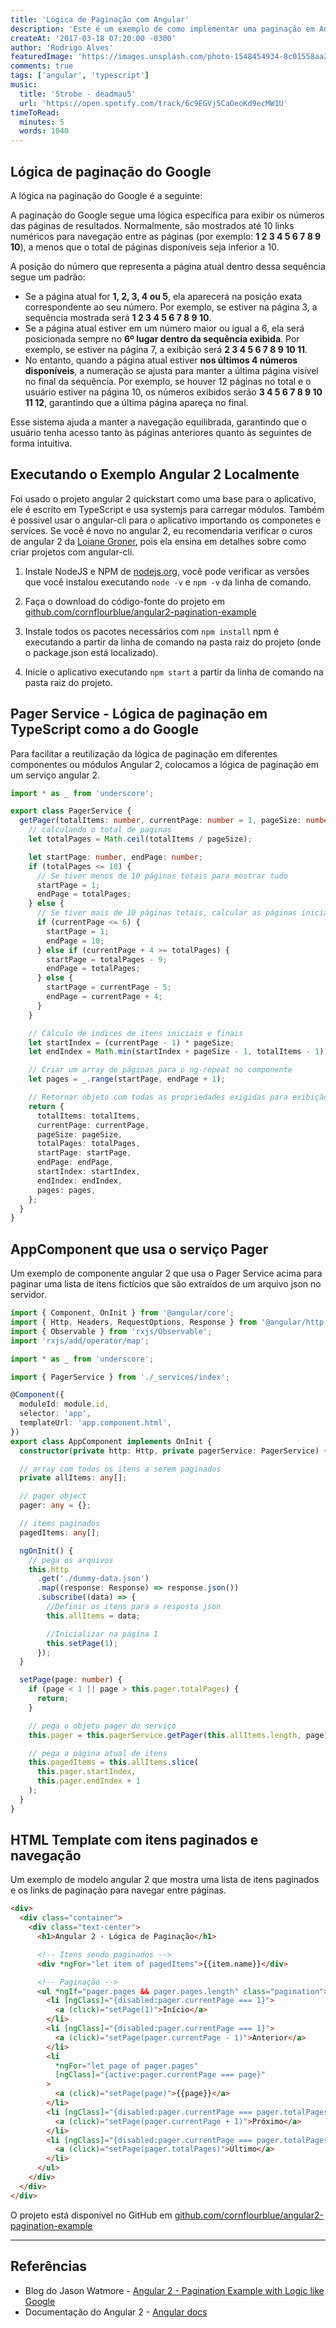```yaml
---
title: 'Lógica de Paginação com Angular'
description: 'Este é um exemplo de como implementar uma paginação em Angular 2 com uma lógica como a do Google.'
createAt: '2017-03-18 07:20:00 -0300'
author: 'Rodrigo Alves'
featuredImage: 'https://images.unsplash.com/photo-1548454934-8c01558aa290'
comments: true
tags: ['angular', 'typescript']
music:
  title: 'Strobe - deadmau5'
  url: 'https://open.spotify.com/track/6c9EGVj5CaOeoKd9ecMW1U'
timeToRead:
  minutes: 5
  words: 1040
---
```


## Lógica de paginação do Google

A lógica na paginação do Google é a seguinte:

A paginação do Google segue uma lógica específica para exibir os números das páginas de resultados. Normalmente, são mostrados até 10 links numéricos para navegação entre as páginas (por exemplo: **1 2 3 4 5 6 7 8 9 10**), a menos que o total de páginas disponíveis seja inferior a 10.  

A posição do número que representa a página atual dentro dessa sequência segue um padrão:  

- Se a página atual for **1, 2, 3, 4 ou 5**, ela aparecerá na posição exata correspondente ao seu número. Por exemplo, se estiver na página 3, a sequência mostrada será **1 2 3 4 5 6 7 8 9 10**.  
- Se a página atual estiver em um número maior ou igual a 6, ela será posicionada sempre no **6º lugar dentro da sequência exibida**. Por exemplo, se estiver na página 7, a exibição será **2 3 4 5 6 7 8 9 10 11**.  
- No entanto, quando a página atual estiver **nos últimos 4 números disponíveis**, a numeração se ajusta para manter a última página visível no final da sequência. Por exemplo, se houver 12 páginas no total e o usuário estiver na página 10, os números exibidos serão **3 4 5 6 7 8 9 10 11 12**, garantindo que a última página apareça no final.  

Esse sistema ajuda a manter a navegação equilibrada, garantindo que o usuário tenha acesso tanto às páginas anteriores quanto às seguintes de forma intuitiva.

## Executando o Exemplo Angular 2 Localmente

Foi usado o projeto angular 2 quickstart como uma base para o aplicativo, ele é escrito em TypeScript e usa systemjs para carregar módulos. Também é possivel usar o angular-cli para o aplicativo importando os componetes e services. Se você é novo no angular 2, eu recomendaria verificar o curos de angular 2 da [Loiane Groner](https://www.youtube.com/playlist?list=PLGxZ4Rq3BOBoSRcKWEdQACbUCNWLczg2G), pois ela ensina em detalhes sobre como criar projetos com angular-cli.

1. Instale NodeJS e NPM de [nodejs.org](https://nodejs.org/en/download/), você pode verificar as versões que você instalou executando `node -v` e `npm -v` da linha de comando.

1. Faça o download do código-fonte do projeto em [github.com/cornflourblue/angular2-pagination-example](https://github.com/cornflourblue/angular2-pagination-example)

1. Instale todos os pacotes necessários com `npm install` npm é executando a partir da linha de comando na pasta raiz do projeto (onde o package.json está localizado).

1. Inicie o aplicativo executando `npm start` a partir da linha de comando na pasta raiz do projeto.

## Pager Service - Lógica de paginação em TypeScript como a do Google

Para facilitar a reutilização da lógica de paginação em diferentes componentes ou módulos Angular 2, colocamos a lógica de paginação em um serviço angular 2.

```typescript
import * as _ from 'underscore';

export class PagerService {
  getPager(totalItems: number, currentPage: number = 1, pageSize: number = 10) {
    // calculando o total de paginas
    let totalPages = Math.ceil(totalItems / pageSize);

    let startPage: number, endPage: number;
    if (totalPages <= 10) {
      // Se tiver menos de 10 páginas totais para mostrar tudo
      startPage = 1;
      endPage = totalPages;
    } else {
      // Se tiver mais de 10 páginas totais, calcular as páginas inicial e final
      if (currentPage <= 6) {
        startPage = 1;
        endPage = 10;
      } else if (currentPage + 4 >= totalPages) {
        startPage = totalPages - 9;
        endPage = totalPages;
      } else {
        startPage = currentPage - 5;
        endPage = currentPage + 4;
      }
    }

    // Cálculo de índices de itens iniciais e finais
    let startIndex = (currentPage - 1) * pageSize;
    let endIndex = Math.min(startIndex + pageSize - 1, totalItems - 1);

    // Criar um array de páginas para o ng-repeat no componente
    let pages = _.range(startPage, endPage + 1);

    // Retornar objeto com todas as propriedades exigidas para exibição
    return {
      totalItems: totalItems,
      currentPage: currentPage,
      pageSize: pageSize,
      totalPages: totalPages,
      startPage: startPage,
      endPage: endPage,
      startIndex: startIndex,
      endIndex: endIndex,
      pages: pages,
    };
  }
}
```

## AppComponent que usa o serviço Pager

Um exemplo de componente angular 2 que usa o Pager Service acima para paginar uma lista de itens fictícios que são extraídos de um arquivo json no servidor.

```typescript
import { Component, OnInit } from '@angular/core';
import { Http, Headers, RequestOptions, Response } from '@angular/http';
import { Observable } from 'rxjs/Observable';
import 'rxjs/add/operator/map';

import * as _ from 'underscore';

import { PagerService } from './_services/index';

@Component({
  moduleId: module.id,
  selector: 'app',
  templateUrl: 'app.component.html',
})
export class AppComponent implements OnInit {
  constructor(private http: Http, private pagerService: PagerService) {}

  // array com todos os itens a serem paginados
  private allItems: any[];

  // pager object
  pager: any = {};

  // items paginados
  pagedItems: any[];

  ngOnInit() {
    // pega os arquivos
    this.http
      .get('./dummy-data.json')
      .map((response: Response) => response.json())
      .subscribe((data) => {
        //Definir os itens para a resposta json
        this.allItems = data;

        //Inicializar na página 1
        this.setPage(1);
      });
  }

  setPage(page: number) {
    if (page < 1 || page > this.pager.totalPages) {
      return;
    }

    // pega o objeto pager do serviço
    this.pager = this.pagerService.getPager(this.allItems.length, page);

    // pega a página atual de itens
    this.pagedItems = this.allItems.slice(
      this.pager.startIndex,
      this.pager.endIndex + 1
    );
  }
}
```

## HTML Template com itens paginados e navegação

Um exemplo de modelo angular 2 que mostra uma lista de itens paginados e os links de paginação para navegar entre páginas.

```html
<div>
  <div class="container">
    <div class="text-center">
      <h1>Angular 2 - Lógica de Paginação</h1>

      <!-- Itens sendo paginados -->
      <div *ngFor="let item of pagedItems">{{item.name}}</div>

      <!-- Paginação -->
      <ul *ngIf="pager.pages && pager.pages.length" class="pagination">
        <li [ngClass]="{disabled:pager.currentPage === 1}">
          <a (click)="setPage(1)">Início</a>
        </li>
        <li [ngClass]="{disabled:pager.currentPage === 1}">
          <a (click)="setPage(pager.currentPage - 1)">Anterior</a>
        </li>
        <li
          *ngFor="let page of pager.pages"
          [ngClass]="{active:pager.currentPage === page}"
        >
          <a (click)="setPage(page)">{{page}}</a>
        </li>
        <li [ngClass]="{disabled:pager.currentPage === pager.totalPages}">
          <a (click)="setPage(pager.currentPage + 1)">Próximo</a>
        </li>
        <li [ngClass]="{disabled:pager.currentPage === pager.totalPages}">
          <a (click)="setPage(pager.totalPages)">Último</a>
        </li>
      </ul>
    </div>
  </div>
</div>
```

O projeto está disponível no GitHub em [github.com/cornflourblue/angular2-pagination-example](https://github.com/cornflourblue/angular2-pagination-example)

---

## Referências

- Blog do Jason Watmore - [Angular 2 - Pagination Example with Logic like Google](http://jasonwatmore.com/post/2016/08/23/angular-2-pagination-example-with-logic-like-google)
- Documentação do Angular 2 - [Angular docs](https://angular.io/docs/ts/latest/)
